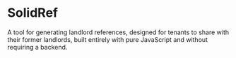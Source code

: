 # SolidRef
A tool for generating landlord references, designed for tenants to share with their former landlords, built entirely with pure JavaScript and without requiring a backend.
